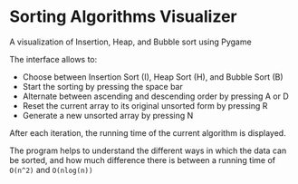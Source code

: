 # Sorting Algorithms Visualizer
A visualization of Insertion, Heap, and Bubble sort using Pygame

The interface allows to:

* Choose between Insertion Sort (I), Heap Sort (H), and Bubble Sort (B)
* Start the sorting by pressing the space bar
* Alternate between ascending and descending order by pressing A or D
* Reset the current array to its original unsorted form by pressing R
* Generate a new unsorted array by pressing N

After each iteration, the running time of the current algorithm is displayed.

The program helps to understand the different ways in which the data can be sorted, and how much difference there is between a running time of `O(n^2)` and `O(nlog(n))`
